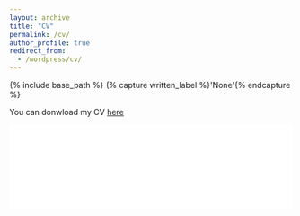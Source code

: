 ```yaml
---
layout: archive
title: "CV"
permalink: /cv/
author_profile: true
redirect_from:
  - /wordpress/cv/
---
```



{% include base_path %}
{% capture written_label %}'None'{% endcapture %}

You can donwload my CV <u><a href="../AF_CV.pdf">here</a></u>
<br/>

<embed src="../AF_CV.pdf" type="application/pdf" width="100%" />
